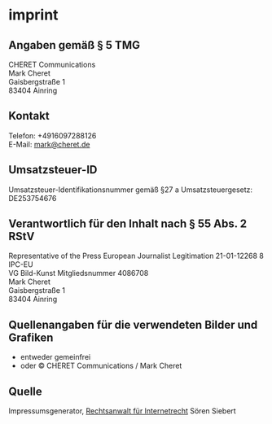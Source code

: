 # imprint


## Angaben gemäß § 5 TMG

CHERET Communications\
Mark Cheret\
Gaisbergstraße 1\
83404 Ainring

## Kontakt

Telefon: +4916097288126\
E-Mail: mark@cheret.de

## Umsatzsteuer-ID

Umsatzsteuer-Identifikationsnummer gemäß §27 a Umsatzsteuergesetz:\
DE253754676

## Verantwortlich für den Inhalt nach § 55 Abs. 2 RStV

Representative of the Press European Journalist Legitimation 21-01-12268 8 IPC-EU\
VG Bild-Kunst Mitgliedsnummer 4086708\
Mark Cheret\
Gaisbergstraße 1\
83404 Ainring

## Quellenangaben für die verwendeten Bilder und Grafiken

- entweder gemeinfrei
- oder © CHERET Communications / Mark Cheret

## Quelle

Impressumsgenerator, [Rechtsanwalt für Internetrecht](http://www.e-recht24.de) Sören Siebert

